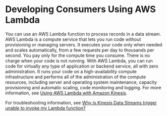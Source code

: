 # Developing Consumers Using AWS Lambda<a name="lambda-consumer"></a>

You can use an AWS Lambda function to process records in a data stream\. AWS Lambda is a compute service that lets you run code without provisioning or managing servers\. It executes your code only when needed and scales automatically, from a few requests per day to thousands per second\. You pay only for the compute time you consume\. There is no charge when your code is not running\. With AWS Lambda, you can run code for virtually any type of application or backend service, all with zero administration\. It runs your code on a high\-availability compute infrastructure and performs all of the administration of the compute resources, including server and operating system maintenance, capacity provisioning and automatic scaling, code monitoring and logging\. For more information, see [Using AWS Lambda with Amazon Kinesis](/lambda/latest/dg/with-kinesis.html)\.

For troubleshooting information, see [Why is Kinesis Data Streams trigger unable to invoke my Lambda function?](https://aws.amazon.com/premiumsupport/knowledge-center/kinesis-data-streams-lambda-invocation/)